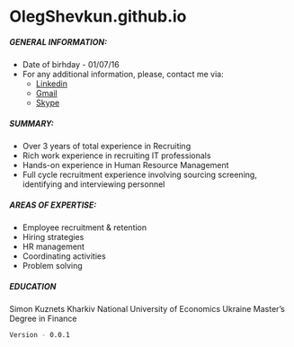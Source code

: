 # OlegShevkun.github.io

##### GENERAL INFORMATION:
* Date of birhday - 01/07/16
* For any additional information, please, contact me via:
    * [Linkedin](www.linkedin.com/in/oleg-shevkun-2ab98480)
    * [Gmail](shevkun.oleg@gmail.com)
    * [Skype](Shevkun.oleg)

##### SUMMARY: 
* Over 3 years of total experience in Recruiting 
* Rich work experience in recruiting IT professionals 
* Hands-on experience in Human Resource Management
* Full cycle recruitment experience involving sourcing screening, identifying and interviewing personnel 

##### AREAS OF EXPERTISE:
* Employee recruitment & retention
* Hiring strategies
* HR management
* Coordinating activities
* Problem solving

##### EDUCATION
Simon Kuznets Kharkiv National University of Economics				Ukraine Master’s Degree in Finance
 
```bash
Version - 0.0.1
```
  
 
  
 






  


